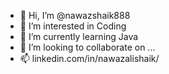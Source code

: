 - 👋 Hi, I’m @nawazshaik888
- 👀 I’m interested in Coding
- 🌱 I’m currently learning Java
- 💞️ I’m looking to collaborate on ...
- 📫 linkedin.com/in/nawazalishaik/

<!---
nawazshaik888/nawazshaik888 is a ✨ special ✨ repository because its `README.md` (this file) appears on your GitHub profile.
You can click the Preview link to take a look at your changes.
--->
